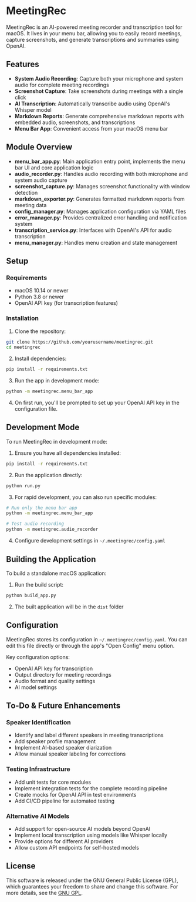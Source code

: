 # MeetingRec

MeetingRec is an AI-powered meeting recorder and transcription tool for macOS. It lives in your menu bar, allowing you to easily record meetings, capture screenshots, and generate transcriptions and summaries using OpenAI.

## Features

- **System Audio Recording**: Capture both your microphone and system audio for complete meeting recordings
- **Screenshot Capture**: Take screenshots during meetings with a single click
- **AI Transcription**: Automatically transcribe audio using OpenAI's Whisper model
- **Markdown Reports**: Generate comprehensive markdown reports with embedded audio, screenshots, and transcriptions
- **Menu Bar App**: Convenient access from your macOS menu bar

## Module Overview

- **menu_bar_app.py**: Main application entry point, implements the menu bar UI and core application logic
- **audio_recorder.py**: Handles audio recording with both microphone and system audio capture
- **screenshot_capture.py**: Manages screenshot functionality with window detection
- **markdown_exporter.py**: Generates formatted markdown reports from meeting data
- **config_manager.py**: Manages application configuration via YAML files
- **error_manager.py**: Provides centralized error handling and notification system
- **transcription_service.py**: Interfaces with OpenAI's API for audio transcription
- **menu_manager.py**: Handles menu creation and state management

## Setup

### Requirements

- macOS 10.14 or newer
- Python 3.8 or newer
- OpenAI API key (for transcription features)

### Installation

1. Clone the repository:

```bash
git clone https://github.com/yourusername/meetingrec.git
cd meetingrec
```

2. Install dependencies:

```bash
pip install -r requirements.txt
```

3. Run the app in development mode:

```bash
python -m meetingrec.menu_bar_app
```

4. On first run, you'll be prompted to set up your OpenAI API key in the configuration file.

## Development Mode

To run MeetingRec in development mode:

1. Ensure you have all dependencies installed:

```bash
pip install -r requirements.txt
```

2. Run the application directly:

```bash
python run.py
```

3. For rapid development, you can also run specific modules:

```bash
# Run only the menu bar app
python -m meetingrec.menu_bar_app

# Test audio recording
python -m meetingrec.audio_recorder
```

4. Configure development settings in `~/.meetingrec/config.yaml`

## Building the Application

To build a standalone macOS application:

1. Run the build script:

```bash
python build_app.py
```

2. The built application will be in the `dist` folder

## Configuration

MeetingRec stores its configuration in `~/.meetingrec/config.yaml`. You can edit this file directly or through the app's "Open Config" menu option.

Key configuration options:

- OpenAI API key for transcription
- Output directory for meeting recordings
- Audio format and quality settings
- AI model settings

## To-Do & Future Enhancements

### Speaker Identification

- Identify and label different speakers in meeting transcriptions
- Add speaker profile management
- Implement AI-based speaker diarization
- Allow manual speaker labeling for corrections

### Testing Infrastructure

- Add unit tests for core modules
- Implement integration tests for the complete recording pipeline
- Create mocks for OpenAI API in test environments
- Add CI/CD pipeline for automated testing

### Alternative AI Models

- Add support for open-source AI models beyond OpenAI
- Implement local transcription using models like Whisper locally
- Provide options for different AI providers
- Allow custom API endpoints for self-hosted models

## License

This software is released under the GNU General Public License (GPL), which guarantees your freedom to share and change this software. For more details, see the [GNU GPL](https://www.gnu.org/licenses/gpl-3.0.en.html).
